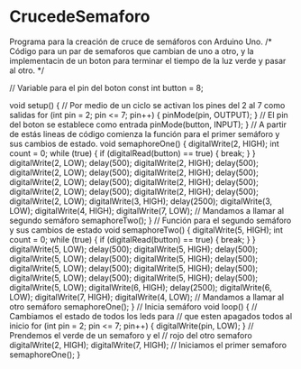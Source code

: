 # CrucedeSemaforo
Programa para la creación de cruce de semáforos con Arduino Uno.
/*
  Código para un par de semaforos que cambian de uno
  a otro, y la implementacin de un boton para terminar
  el tiempo de la luz verde y pasar al otro.
*/

// Variable para el pin del boton
const int button = 8;

void setup() {
// Por medio de un ciclo se activan los pines del 2 al 7 como salidas
  for (int pin = 2; pin <= 7; pin++) {
    pinMode(pin, OUTPUT);
  }
  // El pin del boton se establece  como entrada
  pinMode(button, INPUT);
}
// A partir de estás lineas de código comienza la función para el primer semáforo y sus cambios de estado.
void semaphoreOne() {
  digitalWrite(2, HIGH);
  int count = 0;
  while (true) {
    if (digitalRead(button) == true) {
      break;
    }
  }
  digitalWrite(2, LOW);
  delay(500);
  digitalWrite(2, HIGH);
  delay(500);
  digitalWrite(2, LOW);
  delay(500);
  digitalWrite(2, HIGH);
  delay(500);
  digitalWrite(2, LOW);
  delay(500);
  digitalWrite(2, HIGH);
  delay(500);
  digitalWrite(2, LOW);
  delay(500);
  digitalWrite(2, HIGH);
  delay(500);
  digitalWrite(2, LOW);
  digitalWrite(3, HIGH);
  delay(2500);
  digitalWrite(3, LOW);
  digitalWrite(4, HIGH);
  digitalWrite(7, LOW);
  // Mandamos a llamar al segundo semáforo
  semaphoreTwo();
}
// Función para el segundo semáforo y sus cambios de estado
void semaphoreTwo() {
  digitalWrite(5, HIGH);
  int count = 0;
  while (true) {
    if (digitalRead(button) == true) {
      break;
    }
  }
  digitalWrite(5, LOW);
  delay(500);
  digitalWrite(5, HIGH);
  delay(500);
  digitalWrite(5, LOW);
  delay(500);
  digitalWrite(5, HIGH);
  delay(500);
  digitalWrite(5, LOW);
  delay(500);
  digitalWrite(5, HIGH);
  delay(500);
  digitalWrite(5, LOW);
  delay(500);
  digitalWrite(5, HIGH);
  delay(500);
  digitalWrite(5, LOW);
  digitalWrite(6, HIGH);
  delay(2500);
  digitalWrite(6, LOW);
  digitalWrite(7, HIGH);
  digitalWrite(4, LOW);
  // Mandamos a llamar al otro semáforo
  semaphoreOne();
}
// Inicia  semáforo
void loop() {
// Cambiamos el estado de todos los leds para
// que esten apagados todos al inicio
  for (int pin = 2; pin <= 7; pin++) {
    digitalWrite(pin, LOW);
	}
// Prendemos el verde de un semaforo y el
// rojo del otro semaforo
  digitalWrite(2, HIGH);
  digitalWrite(7, HIGH);
 // Iniciamos el primer semaforo
  semaphoreOne();
}
